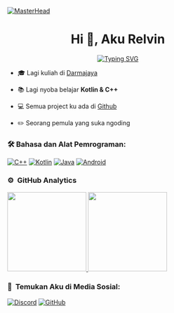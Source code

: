 [![MasterHead](https://media0.giphy.com/headers/dhunten/0DvIY8fAjBSg.gif)](https://github.com/RelvinArsenio)

<h1 align="center">Hi 👋, Aku Relvin</h1>

<p align="center">
  <a href="https://git.io/typing-svg">
    <img src="https://readme-typing-svg.demolab.com?font=Segoe+UI&pause=1000&center=true&vCenter=true&random=true&width=435&lines=Pemula+yang+lagi+belajar+Kotlin+%26+C%2B%2B" alt="Typing SVG" />
  </a>
</p>

- 🎓 Lagi kuliah di [Darmajaya](https://www.darmajaya.ac.id/)

- 📚 Lagi nyoba belajar **Kotlin & C++**

- 💻 Semua project ku ada di [Github](https://github.com/RelvinArsenio?tab=repositories)

- ✏️ Seorang pemula yang suka ngoding

### 🛠 Bahasa dan Alat Pemrograman:

[![C++](https://img.shields.io/badge/C++-00599C?style=for-the-badge&logo=cplusplus&logoColor=white)](https://www.cplusplus.com)
[![Kotlin](https://img.shields.io/badge/Kotlin-0095D5?style=for-the-badge&logo=kotlin&logoColor=white)](https://kotlinlang.org)
[![Java](https://img.shields.io/badge/Java-007396?style=for-the-badge&logo=java&logoColor=white)](https://www.java.com)
[![Android](https://img.shields.io/badge/Android-3DDC84?style=for-the-badge&logo=android&logoColor=white)](https://developer.android.com)

### ⚙️ &nbsp;GitHub Analytics
<p align="left" class="d-flex justify-content-center align-items-center">
  <a href="https://github.com/anuraghazra/github-readme-stats">
    <img height="180em" src="https://github-readme-stats.vercel.app/api?username=RelvinArsenio&show_icons=true&theme=omni&include_all_commits=true&count_private=true"/>
    <img height="180em" src="https://github-readme-stats-eight-theta.vercel.app/api/top-langs/?username=RelvinArsenio&layout=compact&langs_count=8&theme=omni"/>
  </a>
</p>

### 🌟 &nbsp;Temukan Aku di Media Sosial:

[![Discord](https://img.shields.io/badge/Discord-7289DA?style=for-the-badge&logo=discord&logoColor=white)](https://discord.com/users/966982107094192189)
[![GitHub](https://img.shields.io/badge/GitHub-181717?style=for-the-badge&logo=github&logoColor=white)](https://github.com/RelvinArsenio)
